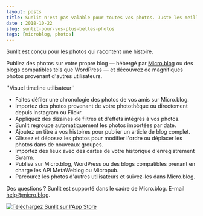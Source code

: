 ```yaml
---
layout: posts
title: Sunlit n'est pas valable pour toutes vos photos. Juste les meilleures.
date : 2018-10-22
slug: sunlit-pour-vos-plus-belles-photos
tags: [microblog, photos]
---
```


Sunlit est conçu pour les photos qui racontent une histoire.

Publiez des photos sur votre propre blog — hébergé par [Micro.blog](https://micro.blog/) ou des blogs compatibles tels que WordPress — et découvrez de magnifiques photos provenant d'autres utilisateurs.


''Visuel timeline utilisateur''

* Faites défiler une chronologie des photos de vos amis sur Micro.blog.
* Importez des photos provenant de votre photothèque ou directement depuis Instagram ou Flickr.
* Appliquez des dizaines de filtres et d'effets intégrés à vos photos.
* Sunlit regroupe automatiquement les photos importées par date.
* Ajoutez un titre à vos histoires pour publier un article de blog complet.
* Glissez et déposez les photos pour modifier l'ordre ou déplacer les photos dans de nouveaux groupes.
* Importez des lieux avec des cartes de votre historique d'enregistrement Swarm.
* Publiez sur Micro.blog, WordPress ou des blogs compatibles prenant en charge les API MetaWeblog ou Micropub.
* Parcourez les photos d'autres utilisateurs et suivez-les dans Micro.blog.

Des questions ? Sunlit est supporté dans le cadre de Micro.blog. E-mail [help@micro.blog](mailto:help@micro.blog).

[![Téléchargez Sunlit sur l'App Store](http://sunlit.io/images/app_store.svg)](https://itunes.apple.com/us/app/sunlit/id1334727769?ls=1&mt=8)
